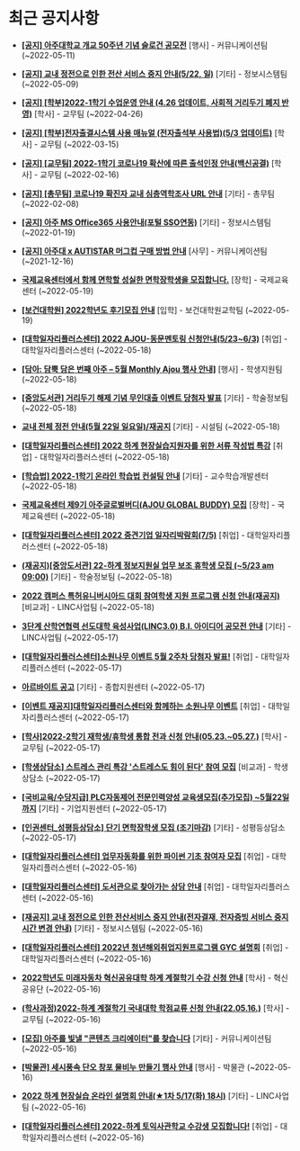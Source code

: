 # 최근 공지사항

* **[[공지] 아주대학교 개교 50주년 기념 슬로건 공모전](http://ajou.ac.kr/kr/ajou/notice.do?mode=view&amp;articleNo=197550&amp;article.offset=0&amp;articleLimit=30)**
 [행사] - 커뮤니케이션팀 (~2022-05-11)

* **[[공지] 교내 정전으로 인한 전산 서비스 중지 안내(5/22, 일)](http://ajou.ac.kr/kr/ajou/notice.do?mode=view&amp;articleNo=197459&amp;article.offset=0&amp;articleLimit=30)**
 [기타] - 정보시스템팀 (~2022-05-09)

* **[[공지] [학부]2022-1학기 수업운영 안내 (4.26 업데이트, 사회적 거리두기 폐지 반영)](http://ajou.ac.kr/kr/ajou/notice.do?mode=view&amp;articleNo=196998&amp;article.offset=0&amp;articleLimit=30)**
 [학사] - 교무팀 (~2022-04-26)

* **[[공지] [학부]전자출결시스템 사용 매뉴얼 (전자출석부 사용법)(5/3 업데이트)](http://ajou.ac.kr/kr/ajou/notice.do?mode=view&amp;articleNo=192571&amp;article.offset=0&amp;articleLimit=30)**
 [학사] - 교무팀 (~2022-03-15)

* **[[공지] [교무팀] 2022-1학기 코로나19 확산에 따른 출석인정 안내(백신공결)](http://ajou.ac.kr/kr/ajou/notice.do?mode=view&amp;articleNo=180913&amp;article.offset=0&amp;articleLimit=30)**
 [학사] - 교무팀 (~2022-02-16)

* **[[공지] [총무팀] 코로나19 확진자 교내 심층역학조사 URL 안내](http://ajou.ac.kr/kr/ajou/notice.do?mode=view&amp;articleNo=180493&amp;article.offset=0&amp;articleLimit=30)**
 [기타] - 총무팀 (~2022-02-08)

* **[[공지] 아주 MS Office365 사용안내(포털 SSO연동)](http://ajou.ac.kr/kr/ajou/notice.do?mode=view&amp;articleNo=179802&amp;article.offset=0&amp;articleLimit=30)**
 [기타] - 정보시스템팀 (~2022-01-19)

* **[[공지] 아주대 x AUTISTAR 머그컵 구매 방법 안내](http://ajou.ac.kr/kr/ajou/notice.do?mode=view&amp;articleNo=147976&amp;article.offset=0&amp;articleLimit=30)**
 [사무] - 커뮤니케이션팀 (~2021-12-16)

* **[국제교육센터에서 함께 면학할 성실한 면학장학생을 모집합니다.](http://ajou.ac.kr/kr/ajou/notice.do?mode=view&amp;articleNo=198021&amp;article.offset=0&amp;articleLimit=30)**
 [장학] - 국제교육센터 (~2022-05-19)

* **[[보건대학원] 2022학년도 후기모집 안내](http://ajou.ac.kr/kr/ajou/notice.do?mode=view&amp;articleNo=197983&amp;article.offset=0&amp;articleLimit=30)**
 [입학] - 보건대학원교학팀 (~2022-05-19)

* **[[대학일자리플러스센터] 2022 AJOU-동문멘토링 신청안내(5/23~6/3)](http://ajou.ac.kr/kr/ajou/notice.do?mode=view&amp;articleNo=197978&amp;article.offset=0&amp;articleLimit=30)**
 [취업] - 대학일자리플러스센터 (~2022-05-18)

* **[[담아: 담뿍 담은 번째 아주 – 5월 Monthly Ajou 행사 안내]](http://ajou.ac.kr/kr/ajou/notice.do?mode=view&amp;articleNo=197977&amp;article.offset=0&amp;articleLimit=30)**
 [행사] - 학생지원팀 (~2022-05-18)

* **[[중앙도서관] 거리두기 해제 기념 무인대출 이벤트 당첨자 발표](http://ajou.ac.kr/kr/ajou/notice.do?mode=view&amp;articleNo=197969&amp;article.offset=0&amp;articleLimit=30)**
 [기타] - 학술정보팀 (~2022-05-18)

* **[교내 전체 정전 안내(5월 22일 일요일)/재공지](http://ajou.ac.kr/kr/ajou/notice.do?mode=view&amp;articleNo=197949&amp;article.offset=0&amp;articleLimit=30)**
 [기타] - 시설팀 (~2022-05-18)

* **[[대학일자리플러스센터] 2022 하계 현장실습지원자를 위한 서류 작성법 특강](http://ajou.ac.kr/kr/ajou/notice.do?mode=view&amp;articleNo=197947&amp;article.offset=0&amp;articleLimit=30)**
 [취업] - 대학일자리플러스센터 (~2022-05-18)

* **[[학습법] 2022-1학기 온라인 학습법 컨설팅 안내](http://ajou.ac.kr/kr/ajou/notice.do?mode=view&amp;articleNo=197944&amp;article.offset=0&amp;articleLimit=30)**
 [기타] - 교수학습개발센터 (~2022-05-18)

* **[국제교육센터 제9기 아주글로벌버디(AJOU GLOBAL BUDDY) 모집](http://ajou.ac.kr/kr/ajou/notice.do?mode=view&amp;articleNo=197934&amp;article.offset=0&amp;articleLimit=30)**
 [장학] - 국제교육센터 (~2022-05-18)

* **[[대학일자리플러스센터] 2022 중견기업 일자리박람회(7/5)](http://ajou.ac.kr/kr/ajou/notice.do?mode=view&amp;articleNo=197929&amp;article.offset=0&amp;articleLimit=30)**
 [취업] - 대학일자리플러스센터 (~2022-05-18)

* **[(재공지)[중앙도서관] 22-하계 정보지원실 업무 보조 휴학생 모집 (~5/23 am 09:00)](http://ajou.ac.kr/kr/ajou/notice.do?mode=view&amp;articleNo=197926&amp;article.offset=0&amp;articleLimit=30)**
 [기타] - 학술정보팀 (~2022-05-18)

* **[2022 캠퍼스 특허유니버시아드 대회 참여학생 지원 프로그램 신청 안내(재공지)](http://ajou.ac.kr/kr/ajou/notice.do?mode=view&amp;articleNo=197925&amp;article.offset=0&amp;articleLimit=30)**
 [비교과] - LINC사업팀 (~2022-05-18)

* **[3단계 산학연협력 선도대학 육성사업(LINC3.0) B.I. 아이디어 공모전 안내](http://ajou.ac.kr/kr/ajou/notice.do?mode=view&amp;articleNo=197918&amp;article.offset=0&amp;articleLimit=30)**
 [기타] - LINC사업팀 (~2022-05-17)

* **[[대학일자리플러스센터]소원나무 이벤트 5월 2주차 당첨자 발표!](http://ajou.ac.kr/kr/ajou/notice.do?mode=view&amp;articleNo=197748&amp;article.offset=0&amp;articleLimit=30)**
 [취업] - 대학일자리플러스센터 (~2022-05-17)

* **[아르바이트 공고](http://ajou.ac.kr/kr/ajou/notice.do?mode=view&amp;articleNo=197747&amp;article.offset=0&amp;articleLimit=30)**
 [기타] - 종합지원센터 (~2022-05-17)

* **[[이벤트 재공지]대학일자리플러스센터와 함께하는 소원나무 이벤트](http://ajou.ac.kr/kr/ajou/notice.do?mode=view&amp;articleNo=197746&amp;article.offset=0&amp;articleLimit=30)**
 [취업] - 대학일자리플러스센터 (~2022-05-17)

* **[[학사]2022-2학기 재학생/휴학생 통합 전과 신청 안내(05.23.~05.27.)](http://ajou.ac.kr/kr/ajou/notice.do?mode=view&amp;articleNo=197731&amp;article.offset=0&amp;articleLimit=30)**
 [학사] - 교무팀 (~2022-05-17)

* **[[학생상담소] 스트레스 관리 특강 &#x27;스트레스도 힘이 된다&#x27; 참여 모집](http://ajou.ac.kr/kr/ajou/notice.do?mode=view&amp;articleNo=197725&amp;article.offset=0&amp;articleLimit=30)**
 [비교과] - 학생상담소 (~2022-05-17)

* **[[국비교육/수당지급] PLC자동제어 전문인력양성 교육생모집(추가모집) ~5월22일까지](http://ajou.ac.kr/kr/ajou/notice.do?mode=view&amp;articleNo=197724&amp;article.offset=0&amp;articleLimit=30)**
 [기타] - 기업지원센터 (~2022-05-17)

* **[[인권센터_성평등상담소] 단기 면학장학생 모집 (조기마감)](http://ajou.ac.kr/kr/ajou/notice.do?mode=view&amp;articleNo=197723&amp;article.offset=0&amp;articleLimit=30)**
 [기타] - 성평등상담소 (~2022-05-17)

* **[[대학일자리플러스센터] 업무자동화를 위한 파이썬 기초 참여자 모집](http://ajou.ac.kr/kr/ajou/notice.do?mode=view&amp;articleNo=197720&amp;article.offset=0&amp;articleLimit=30)**
 [취업] - 대학일자리플러스센터 (~2022-05-16)

* **[[대학일자리플러스센터] 도서관으로 찾아가는 상담 안내](http://ajou.ac.kr/kr/ajou/notice.do?mode=view&amp;articleNo=197719&amp;article.offset=0&amp;articleLimit=30)**
 [취업] - 대학일자리플러스센터 (~2022-05-16)

* **[[재공지] 교내 정전으로 인한 전산서비스 중지 안내(전자결재, 전자증빙 서비스 중지 시간 변경 안내)](http://ajou.ac.kr/kr/ajou/notice.do?mode=view&amp;articleNo=197712&amp;article.offset=0&amp;articleLimit=30)**
 [기타] - 정보시스템팀 (~2022-05-16)

* **[[대학일자리플러스센터] 2022년 청년해외취업지원프로그램 GYC 설명회](http://ajou.ac.kr/kr/ajou/notice.do?mode=view&amp;articleNo=197707&amp;article.offset=0&amp;articleLimit=30)**
 [취업] - 대학일자리플러스센터 (~2022-05-16)

* **[2022학년도 미래자동차 혁신공유대학 하계 계절학기 수강 신청 안내](http://ajou.ac.kr/kr/ajou/notice.do?mode=view&amp;articleNo=197706&amp;article.offset=0&amp;articleLimit=30)**
 [학사] - 혁신공유단 (~2022-05-16)

* **[(학사과정)2022-하계 계절학기 국내대학 학점교류 신청 안내(22.05.16.)](http://ajou.ac.kr/kr/ajou/notice.do?mode=view&amp;articleNo=197705&amp;article.offset=0&amp;articleLimit=30)**
 [학사] - 교무팀 (~2022-05-16)

* **[[모집] 아주를 빛낼 &quot;콘텐츠 크리에이터&quot;를 찾습니다](http://ajou.ac.kr/kr/ajou/notice.do?mode=view&amp;articleNo=197704&amp;article.offset=0&amp;articleLimit=30)**
 [기타] - 커뮤니케이션팀 (~2022-05-16)

* **[[박물관] 세시풍속 단오 창포 물비누 만들기 행사 안내](http://ajou.ac.kr/kr/ajou/notice.do?mode=view&amp;articleNo=197702&amp;article.offset=0&amp;articleLimit=30)**
 [행사] - 박물관 (~2022-05-16)

* **[2022 하계 현장실습 온라인 설명회 안내(★1차 5/17(화) 18시)](http://ajou.ac.kr/kr/ajou/notice.do?mode=view&amp;articleNo=197700&amp;article.offset=0&amp;articleLimit=30)**
 [기타] - LINC사업팀 (~2022-05-16)

* **[[대학일자리플러스센터] 2022-하계 토익사관학교 수강생 모집합니다!](http://ajou.ac.kr/kr/ajou/notice.do?mode=view&amp;articleNo=197698&amp;article.offset=0&amp;articleLimit=30)**
 [취업] - 대학일자리플러스센터 (~2022-05-16)
